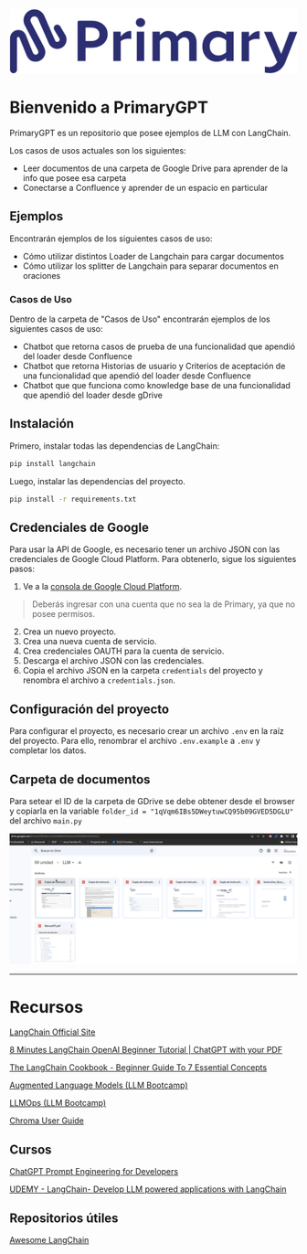 ![image](images/logo.png)


# Bienvenido a PrimaryGPT

PrimaryGPT es un repositorio que posee ejemplos de LLM con LangChain.

Los casos de usos actuales son los siguientes:

- Leer documentos de una carpeta de Google Drive para aprender de la info que posee esa carpeta
- Conectarse a Confluence y aprender de un espacio en particular

## Ejemplos
Encontrarán ejemplos de los siguientes casos de uso:

- Cómo utilizar distintos Loader de Langchain para cargar documentos 
- Cómo utilizar los splitter de Langchain para separar documentos en oraciones

### Casos de Uso
Dentro de la carpeta de "Casos de Uso" encontrarán ejemplos de los siguientes casos de uso:
- Chatbot que retorna casos de prueba de una funcionalidad que apendió del loader desde Confluence
- Chatbot que retorna Historias de usuario y Criterios de aceptación de una funcionalidad que apendió del loader desde Confluence
- Chatbot que que funciona como knowledge base de una funcionalidad que apendió del loader desde gDrive
  

## Instalación

Primero, instalar todas las dependencias de LangChain:

```bash
pip install langchain
```

Luego, instalar las dependencias del proyecto.

```bash
pip install -r requirements.txt
```

## Credenciales de Google

Para usar la API de Google, es necesario tener un archivo JSON con las credenciales de Google Cloud Platform. Para obtenerlo, sigue los siguientes pasos:

1. Ve a la [consola de Google Cloud Platform](https://console.cloud.google.com/). 
> Deberás ingresar con una cuenta que no sea la de Primary, ya que no posee permisos.
2. Crea un nuevo proyecto.
3. Crea una nueva cuenta de servicio.
4. Crea credenciales OAUTH para la cuenta de servicio.
5. Descarga el archivo JSON con las credenciales.
6. Copia el archivo JSON en la carpeta `credentials` del proyecto y renombra el archivo a `credentials.json`. 

## Configuración del proyecto

Para configurar el proyecto, es necesario crear un archivo `.env` en la raíz del proyecto.
Para ello, renombrar el archivo `.env.example` a `.env` y completar los datos.

## Carpeta de documentos
Para setear el ID de la carpeta de GDrive se debe obtener desde el browser y copiarla en la variable `folder_id = "1qVqm6IBs5DWeytuwCQ95b09GVED5DGLU"` del archivo `main.py`

![image](images/gdrive.png)


---

# Recursos

[LangChain Official Site](https://python.langchain.com/docs/get_started)

[8 Minutes LangChain OpenAI Beginner Tutorial | ChatGPT with your PDF](https://youtu.be/FuqdVNB_8c0)

[The LangChain Cookbook - Beginner Guide To 7 Essential Concepts](https://youtu.be/2xxziIWmaSA)

[Augmented Language Models (LLM Bootcamp)](https://youtu.be/YdeuQhlHmCA)

[LLMOps (LLM Bootcamp)](https://youtu.be/Fquj2u7ay40)

[Chroma User Guide](https://docs.trychroma.com/usage-guide)

## Cursos

[ChatGPT Prompt Engineering for Developers](https://learn.deeplearning.ai/chatgpt-prompt-eng/lesson/1/introduction)

[UDEMY - LangChain- Develop LLM powered applications with LangChain](https://primary.udemy.com/course/langchain/)

## Repositorios útiles

[Awesome LangChain](https://github.com/kyrolabs/awesome-langchain)